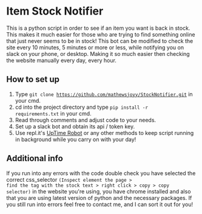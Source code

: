 # Item Stock Notifier

This is a python script in order to see if an item you want is back in stock. This makes it much easier for those who are trying to find something online that just never seems to be in stock! This bot can be modified to check the site every 10 minutes, 5 minutes or more or less, while notifying you on slack on your phone, or desktop. Making it so much easier then checking the website manually every day, every hour.

## How to set up

1. Type <code>git clone https://github.com/mathewsjoyy/StockNotifier.git</code> in your cmd.
2. cd into the project directory and type <code>pip install -r requirements.txt</code> in your cmd.
3. Read through comments and adjust code to your needs.
4. Set up a slack bot and obtain its api / token key.
5. Use repl.it's [UpTime Robot](https://replit.com/talk/learn/How-to-use-and-setup-UptimeRobot/9003) or any other methods to keep script running in background while you carry on with your day!

## Additional info

If you run into any errors with the code double check you have selected the correct css_selector <code>(Inspect element the page > find the tag with the stock text > right click > copy > copy selector)</code> in the website you're using, you have chrome installed and also that you are using latest version of python and the necessary packages. If you still run into errors feel free to contact me, and I can sort it out for you!
